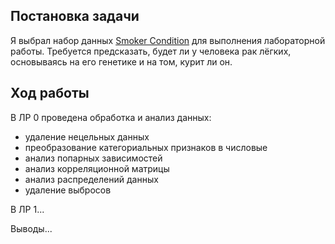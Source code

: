 ## Постановка задачи

Я выбрал набор данных [Smoker Condition](https://www.kaggle.com/datasets/devzohaib/smoker-condition) для выполнения лабораторной работы. Требуется предсказать, будет ли у человека рак лёгких, основываясь на его генетике и на том, курит ли он.

## Ход работы

В ЛР 0 проведена обработка и анализ данных:

* удаление нецельных данных
* преобразование категориальных признаков в числовые
* анализ попарных зависимостей
* анализ корреляционной матрицы
* анализ распределений данных
* удаление выбросов

В ЛР 1...

Выводы...
